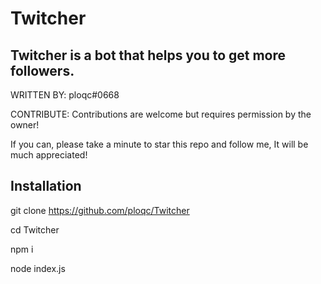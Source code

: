 # Twitcher
Twitcher is a bot that helps you to get more followers.
----------------------

WRITTEN BY: ploqc#0668

CONTRIBUTE: Contributions are welcome but requires permission by the owner!

 If you can, please take a minute to star this repo and follow me, It will be much appreciated!


Installation
-------------------

git clone https://github.com/ploqc/Twitcher

cd Twitcher

npm i

node index.js
